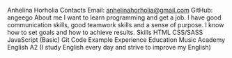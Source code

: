 Anhelina Horholia 
Contacts 
Email: anhelinahorholia@gmail.com
GitHub: angeego
About me
I want to learn programming and get a job. I have good communication skills, good teamwork skills and a sense of purpose. I know how to set goals and how to achieve results.
Skills
HTML
CSS/SASS
JavaScript (Basic)
Git
Code Example
Experience
Education
Music Academy 
English
A2 (I study English every day and strive to improve my English)
